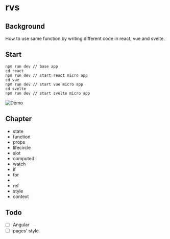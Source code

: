 # rvs

## Background

How to use same function by writing different code in react, vue and svelte.

## Start

```
npm run dev // base app
cd react
npm run dev // start react micro app
cd vue
npm run dev // start vue micro app
cd svelte
npm run dev // start svelte micro app
```

![Demo]()

## Chapter

* state
* function
* props
* lifecircle
* slot
* computed
* watch
* if
* for
* 
* ref
* style
* context

## Todo

- [ ] Angular
- [ ] pages' style
